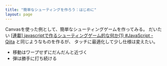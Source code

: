 ```yaml
---
title: "簡単なシューティングを作ろう：はじめに"
layout: page
---
```

Canvasを使った例として、簡単なシューティングゲームを作ってみる。
だいたい [[連載] javascriptで作るシューティングゲーム的な何か(1) #JavaScript - Qiita](https://qiita.com/doxas/items/9debec7e1f0c19bc8daa) と同じようなものを作るが、
タッチに最適化して少し仕様は変えたい。

- 移動はワープせずにだんだんと近づく
- 弾は勝手に打ち続ける